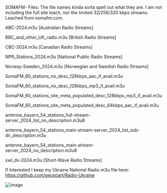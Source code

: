 SOMAFM- Files:
The file names kinda sorta spell out what they are.
I am not including the full site leach, nor the limited 32/256/320 kbps streams.
Leached from somafm.com.

ABC-2024.m3u [Australian Radio Streams]

BBC_and_other_UK_radio.m3u [British Radio Streams]

CBC-2024.m3u [Canadian Radio Streams]

NPR_Stations_2024.m3u [National Public Radio Streams]

Norway-Sweden_2024.m3u [Norwegian and Swedish Radio Streams]

SomaFM_60_stations_no_desc_128kbps_aac_if_avail.m3u

SomaFM_60_stations_no_desc_128kbps_mp3_if_avail.m3u

SomaFM_60_stations_site_meta_populated_desc_128kbps_mp3_if_avail.m3u

SomaFM_60_stations_site_meta_populated_desc_64kbps_aac_if_avail.m3u

antenne_bayern_54_stations_full-stream-server_2024_list_no_description.m3u8

antenne_bayern_54_stations_main-stream-server_2024_list_sub-dir_description.m3u

antenne_bayern_54_stations_main-stream-server_2024_no_description.m3u8


swl_dx-2024.m3u [Short-Wave Radio Streams]

If Interested I keep my Ukraine National Radio m3u file here: https://github.com/geospart/Radio-Ukraine

![image](https://github.com/geospart/m3u_projects/assets/105660995/62860bac-e0d0-4b56-b1e3-f976129f4a5e)
